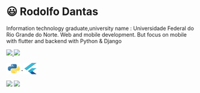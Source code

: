 # :smiley: Rodolfo Dantas
  
  Information technology graduate,university name : Universidade Federal do Rio Grande do Norte.
  Web and mobile development. But focus on mobile with flutter and backend with Python & Django
  <div>
    <a href="https://github.com/denpufa">
    <img height="180em" src="https://github-readme-stats.vercel.app/api?username=denpufa&show_icons=true&theme=dracula&include_all_commits=true&count_private=true"/>
    <img height="180em" src="https://github-readme-stats.vercel.app/api/top-langs/?username=denpufa&layout=compact&langs_count=16&theme=dracula"/>
  <div>
  
  <div style="display: inline_block"><br>
    <img align="center" alt="Rodolfo-Python" height="30" width="40" src="https://raw.githubusercontent.com/devicons/devicon/master/icons/python/python-original.svg">
    <img align="center" alt="Rodolfo-Flutter" height="30" width="40" src="https://raw.githubusercontent.com/devicons/devicon/master/icons/flutter/flutter-original.svg">
   
  </div>
  <br>
  <div sytle="margin-top:50px">
    <a href = "mailto:rodolfobti15@gmail.com"><img src="https://img.shields.io/badge/-Gmail-%23333?style=for-the-badge&logo=gmail&logoColor=white" target="_blank"></a>
    <a href="https://www.linkedin.com/in/rodolfo-dantas-3563011ab" target="_blank"><img src="https://img.shields.io/badge/-LinkedIn-%230077B5?style=for-the-badge&logo=linkedin&logoColor=white" target="_blank"></a> 
 </div>
  
  


  
